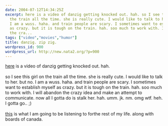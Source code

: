 ```yaml
---
date: 2004-07-12T14:34:25Z
excerpt: here is a video of danzig getting knocked out. hah. so I see this girl on
  the train all the time. she is really cute. I would like to talk to her. but no.
  I am a wuss. haha. and train people are scary. I sometimes want to establish myself
  as crazy. but it is tough on the train. hah. soo much to work with. I will abandon
  the cra...
tags: ["video","movies","humor"]
title: danzig. zip zig.
wordpress_id: 900
wordpress_url: http://new.nata2.org/?p=900
---
```


<a href="https://web.archive.org/web/20030814003134/http://www.nata2.info//humor/movies/dannyglenn.mpg">here</a> is a video of danzig getting knocked out. hah. <br/><br/>so I see this girl on the train all the time. she is really cute. I would like to talk to her. but no. I am a wuss. haha. and train people are scary. I sometimes want to establish myself as crazy. but it is tough on the train. hah. soo much to work with. I will abandon the crazy idea and make an attempt to communicate. now all I gotta do is stalk her. hah. umm. jk. nm. omg wtf. heh. I gotta go.. ;)<br/><br/><a href="http://barnofhell.com/saskrotch.htm">this</a> is what I am going to be listening to forthe rest of my life. along with boards of canada.
